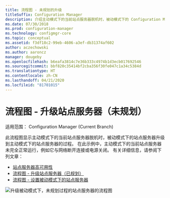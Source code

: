 ```yaml
---
title: 流程图 - 未规划的升级
titleSuffix: Configuration Manager
description: 介绍主动模式下的当前站点服务器脱机时，被动模式下的 Configuration Manager 站点服务器如何升级到主动模式的流程图。
ms.date: 07/30/2018
ms.prod: configuration-manager
ms.technology: configmgr-core
ms.topic: conceptual
ms.assetid: f3df18c2-99eb-4606-a3ef-db31374af602
author: aczechowski
ms.author: aaroncz
manager: dougeby
ms.openlocfilehash: b6eafa3814c7e36b333c4974b1d3ecb017692546
ms.sourcegitcommit: bbf820c35414bf2cba356f30fe047c1a34c5384d
ms.translationtype: HT
ms.contentlocale: zh-CN
ms.lasthandoff: 04/21/2020
ms.locfileid: "81701015"
---
```

# <a name="flowchart---promote-site-server-unplanned"></a>流程图 - 升级站点服务器（未规划）

适用范围：  Configuration Manager (Current Branch)

此流程图显示主动模式下的当前站点服务器脱机时，被动模式下的站点服务器升级到主动模式下的站点服务器的过程。 在此示例中，主动模式下的当前站点服务器未完全正常运行，例如它与网络断开连接或电源关闭。 有关详细信息，请参阅下列文章：  
- [站点服务器高可用性](site-server-high-availability.md)  
- [流程图 - 升级站点服务器（已规划）](promote-site-server-flowchart.md)  
- [流程图 - 设置被动模式下的站点服务器](passive-site-server-flowchart.md)  

![升级被动模式下，未规划过程的站点服务器的流程图](media/promote-site-server-unplanned-flowchart.png)
